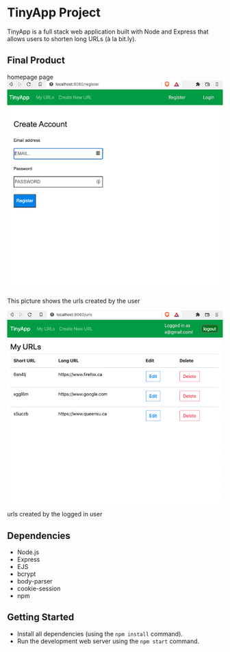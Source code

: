 # TinyApp Project

TinyApp is a full stack web application built with Node and Express that allows users to shorten long URLs (à la bit.ly).

## Final Product

homepage page
!["This page is presented when the user do not have any account"](https://github.com/AlexThon/tinyapp/blob/master/doc/createAccount.png)


This picture shows the urls created by the user

!["This picture shows the urls created by the user"](https://github.com/AlexThon/tinyapp/blob/master/doc/urls.png)
urls created by the logged in user

## Dependencies

- Node.js
- Express
- EJS
- bcrypt
- body-parser
- cookie-session
- npm

## Getting Started

- Install all dependencies (using the `npm install` command).
- Run the development web server using the `npm start` command.
